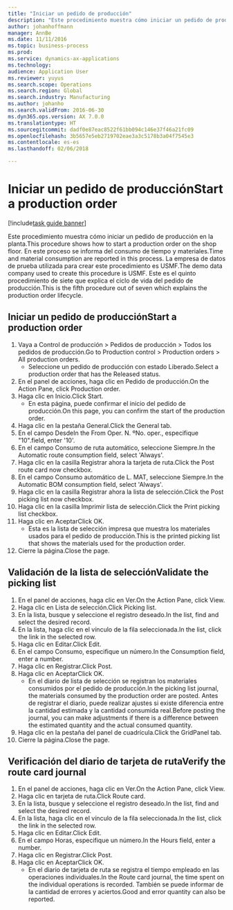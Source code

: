 ```yaml
---
title: "Iniciar un pedido de producción"
description: "Este procedimiento muestra cómo iniciar un pedido de producción en la planta."
author: johanhoffmann
manager: AnnBe
ms.date: 11/11/2016
ms.topic: business-process
ms.prod: 
ms.service: dynamics-ax-applications
ms.technology: 
audience: Application User
ms.reviewer: yuyus
ms.search.scope: Operations
ms.search.region: Global
ms.search.industry: Manufacturing
ms.author: johanho
ms.search.validFrom: 2016-06-30
ms.dyn365.ops.version: AX 7.0.0
ms.translationtype: HT
ms.sourcegitcommit: dadf0e87eac8522f61bb094c146e37f46a21fc09
ms.openlocfilehash: 3b5657e5eb2719702eae3a3c5178b3a04f7545e3
ms.contentlocale: es-es
ms.lasthandoff: 02/06/2018

---
```

# <a name="start-a-production-order"></a><span data-ttu-id="3ac92-103">Iniciar un pedido de producción</span><span class="sxs-lookup"><span data-stu-id="3ac92-103">Start a production order</span></span>

[!include[task guide banner](../../includes/task-guide-banner.md)]

<span data-ttu-id="3ac92-104">Este procedimiento muestra cómo iniciar un pedido de producción en la planta.</span><span class="sxs-lookup"><span data-stu-id="3ac92-104">This procedure shows how to start a production order on the shop floor.</span></span> <span data-ttu-id="3ac92-105">En este proceso se informa del consumo de tiempo y materiales.</span><span class="sxs-lookup"><span data-stu-id="3ac92-105">Time and material consumption are reported in this process.</span></span> <span data-ttu-id="3ac92-106">La empresa de datos de prueba utilizada para crear este procedimiento es USMF.</span><span class="sxs-lookup"><span data-stu-id="3ac92-106">The demo data company used to create this procedure is USMF.</span></span> <span data-ttu-id="3ac92-107">Este es el quinto procedimiento de siete que explica el ciclo de vida del pedido de producción.</span><span class="sxs-lookup"><span data-stu-id="3ac92-107">This is the fifth procedure out of seven which explains the production order lifecycle.</span></span>


## <a name="start-a-production-order"></a><span data-ttu-id="3ac92-108">Iniciar un pedido de producción</span><span class="sxs-lookup"><span data-stu-id="3ac92-108">Start a production order</span></span>
1. <span data-ttu-id="3ac92-109">Vaya a Control de producción > Pedidos de producción > Todos los pedidos de producción.</span><span class="sxs-lookup"><span data-stu-id="3ac92-109">Go to Production control > Production orders > All production orders.</span></span>
    * <span data-ttu-id="3ac92-110">Seleccione un pedido de producción con estado Liberado.</span><span class="sxs-lookup"><span data-stu-id="3ac92-110">Select a production order that has the Released status.</span></span>  
2. <span data-ttu-id="3ac92-111">En el panel de acciones, haga clic en Pedido de producción.</span><span class="sxs-lookup"><span data-stu-id="3ac92-111">On the Action Pane, click Production order.</span></span>
3. <span data-ttu-id="3ac92-112">Haga clic en Inicio.</span><span class="sxs-lookup"><span data-stu-id="3ac92-112">Click Start.</span></span>
    * <span data-ttu-id="3ac92-113">En esta página, puede confirmar el inicio del pedido de producción.</span><span class="sxs-lookup"><span data-stu-id="3ac92-113">On this page, you can confirm the start of the production order.</span></span>  
4. <span data-ttu-id="3ac92-114">Haga clic en la pestaña General.</span><span class="sxs-lookup"><span data-stu-id="3ac92-114">Click the General tab.</span></span>
5. <span data-ttu-id="3ac92-115">En el campo Desde</span><span class="sxs-lookup"><span data-stu-id="3ac92-115">In the From Oper.</span></span> <span data-ttu-id="3ac92-116">N. º</span><span class="sxs-lookup"><span data-stu-id="3ac92-116">No.</span></span> <span data-ttu-id="3ac92-117">oper., especifique "10".</span><span class="sxs-lookup"><span data-stu-id="3ac92-117">field, enter '10'.</span></span>
6. <span data-ttu-id="3ac92-118">En el campo Consumo de ruta automático, seleccione Siempre.</span><span class="sxs-lookup"><span data-stu-id="3ac92-118">In the Automatic route consumption field, select 'Always'.</span></span>
7. <span data-ttu-id="3ac92-119">Haga clic en la casilla Registrar ahora la tarjeta de ruta.</span><span class="sxs-lookup"><span data-stu-id="3ac92-119">Click the Post route card now checkbox.</span></span>
8. <span data-ttu-id="3ac92-120">En el campo Consumo automático de L. MAT, seleccione Siempre.</span><span class="sxs-lookup"><span data-stu-id="3ac92-120">In the Automatic BOM consumption field, select 'Always'.</span></span>
9. <span data-ttu-id="3ac92-121">Haga clic en la casilla Registrar ahora la lista de selección.</span><span class="sxs-lookup"><span data-stu-id="3ac92-121">Click the Post picking list now checkbox.</span></span>
10. <span data-ttu-id="3ac92-122">Haga clic en la casilla Imprimir lista de selección.</span><span class="sxs-lookup"><span data-stu-id="3ac92-122">Click the Print picking list checkbox.</span></span>
11. <span data-ttu-id="3ac92-123">Haga clic en Aceptar</span><span class="sxs-lookup"><span data-stu-id="3ac92-123">Click OK.</span></span>
    * <span data-ttu-id="3ac92-124">Esta es la lista de selección impresa que muestra los materiales usados para el pedido de producción.</span><span class="sxs-lookup"><span data-stu-id="3ac92-124">This is the printed picking list that shows the materials used for the production order.</span></span>  
12. <span data-ttu-id="3ac92-125">Cierre la página.</span><span class="sxs-lookup"><span data-stu-id="3ac92-125">Close the page.</span></span>

## <a name="validate-the-picking-list"></a><span data-ttu-id="3ac92-126">Validación de la lista de selección</span><span class="sxs-lookup"><span data-stu-id="3ac92-126">Validate the picking list</span></span>
1. <span data-ttu-id="3ac92-127">En el panel de acciones, haga clic en Ver.</span><span class="sxs-lookup"><span data-stu-id="3ac92-127">On the Action Pane, click View.</span></span>
2. <span data-ttu-id="3ac92-128">Haga clic en Lista de selección.</span><span class="sxs-lookup"><span data-stu-id="3ac92-128">Click Picking list.</span></span>
3. <span data-ttu-id="3ac92-129">En la lista, busque y seleccione el registro deseado.</span><span class="sxs-lookup"><span data-stu-id="3ac92-129">In the list, find and select the desired record.</span></span>
4. <span data-ttu-id="3ac92-130">En la lista, haga clic en el vínculo de la fila seleccionada.</span><span class="sxs-lookup"><span data-stu-id="3ac92-130">In the list, click the link in the selected row.</span></span>
5. <span data-ttu-id="3ac92-131">Haga clic en Editar.</span><span class="sxs-lookup"><span data-stu-id="3ac92-131">Click Edit.</span></span>
6. <span data-ttu-id="3ac92-132">En el campo Consumo, especifique un número.</span><span class="sxs-lookup"><span data-stu-id="3ac92-132">In the Consumption field, enter a number.</span></span>
7. <span data-ttu-id="3ac92-133">Haga clic en Registrar.</span><span class="sxs-lookup"><span data-stu-id="3ac92-133">Click Post.</span></span>
8. <span data-ttu-id="3ac92-134">Haga clic en Aceptar</span><span class="sxs-lookup"><span data-stu-id="3ac92-134">Click OK.</span></span>
    * <span data-ttu-id="3ac92-135">En el diario de lista de selección se registran los materiales consumidos por el pedido de producción.</span><span class="sxs-lookup"><span data-stu-id="3ac92-135">In the picking list journal, the materials consumed by the production order are posted.</span></span> <span data-ttu-id="3ac92-136">Antes de registrar el diario, puede realizar ajustes si existe diferencia entre la cantidad estimada y la cantidad consumida real.</span><span class="sxs-lookup"><span data-stu-id="3ac92-136">Before posting the journal, you can make adjustments if there is a difference between the estimated quantity and the actual consumed quantity.</span></span>  
9. <span data-ttu-id="3ac92-137">Haga clic en la pestaña del panel de cuadrícula.</span><span class="sxs-lookup"><span data-stu-id="3ac92-137">Click the GridPanel tab.</span></span>
10. <span data-ttu-id="3ac92-138">Cierre la página.</span><span class="sxs-lookup"><span data-stu-id="3ac92-138">Close the page.</span></span>

## <a name="verify-the-route-card-journal"></a><span data-ttu-id="3ac92-139">Verificación del diario de tarjeta de ruta</span><span class="sxs-lookup"><span data-stu-id="3ac92-139">Verify the route card journal</span></span>
1. <span data-ttu-id="3ac92-140">En el panel de acciones, haga clic en Ver.</span><span class="sxs-lookup"><span data-stu-id="3ac92-140">On the Action Pane, click View.</span></span>
2. <span data-ttu-id="3ac92-141">Haga clic en tarjeta de ruta.</span><span class="sxs-lookup"><span data-stu-id="3ac92-141">Click Route card.</span></span>
3. <span data-ttu-id="3ac92-142">En la lista, busque y seleccione el registro deseado.</span><span class="sxs-lookup"><span data-stu-id="3ac92-142">In the list, find and select the desired record.</span></span>
4. <span data-ttu-id="3ac92-143">En la lista, haga clic en el vínculo de la fila seleccionada.</span><span class="sxs-lookup"><span data-stu-id="3ac92-143">In the list, click the link in the selected row.</span></span>
5. <span data-ttu-id="3ac92-144">Haga clic en Editar.</span><span class="sxs-lookup"><span data-stu-id="3ac92-144">Click Edit.</span></span>
6. <span data-ttu-id="3ac92-145">En el campo Horas, especifique un número.</span><span class="sxs-lookup"><span data-stu-id="3ac92-145">In the Hours field, enter a number.</span></span>
7. <span data-ttu-id="3ac92-146">Haga clic en Registrar.</span><span class="sxs-lookup"><span data-stu-id="3ac92-146">Click Post.</span></span>
8. <span data-ttu-id="3ac92-147">Haga clic en Aceptar</span><span class="sxs-lookup"><span data-stu-id="3ac92-147">Click OK.</span></span>
    * <span data-ttu-id="3ac92-148">En el diario de tarjeta de ruta se registra el tiempo empleado en las operaciones individuales.</span><span class="sxs-lookup"><span data-stu-id="3ac92-148">In the Route card journal, the time spent on the individual operations is recorded.</span></span> <span data-ttu-id="3ac92-149">También se puede informar de la cantidad de errores y aciertos.</span><span class="sxs-lookup"><span data-stu-id="3ac92-149">Good and error quantity can also be reported.</span></span>  

